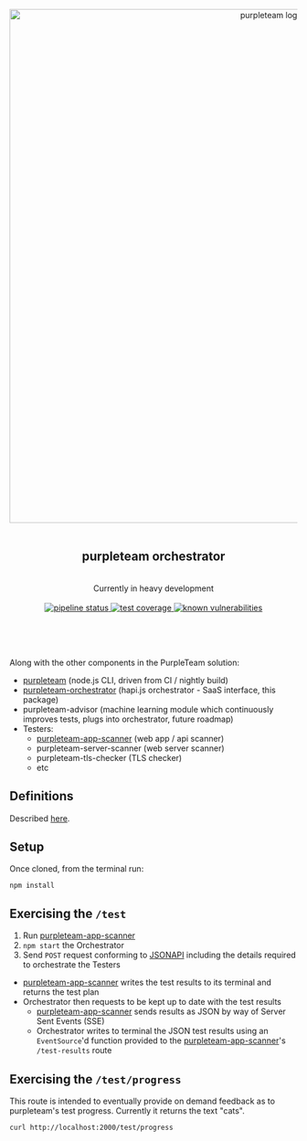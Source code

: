 <div align="center">
  <br/>
  <a href="https://purpleteam-labs.com" title="purpleteam">
    <img width=900px src="https://gitlab.com/purpleteam-labs/purpleteam/raw/master/assets/images/purpleteam-banner.png" alt="purpleteam logo">
  </a>
  <br/>
<br/>
<h2>purpleteam orchestrator</h2><br/>
  Currently in heavy development
<br/><br/>

<a href="https://gitlab.com/purpleteam-labs/purpleteam-orchestrator/commits/master" title="pipeline status">
   <img src="https://gitlab.com/purpleteam-labs/purpleteam-orchestrator/badges/master/pipeline.svg" alt="pipeline status">
</a>

<a href="https://gitlab.com/purpleteam-labs/purpleteam-orchestrator/commits/master" title="test coverage">
   <img src="https://gitlab.com/purpleteam-labs/purpleteam-orchestrator/badges/master/coverage.svg" alt="test coverage">
</a>

<a href="https://snyk.io/test/github/purpleteam-labs/purpleteam-orchestrator?targetFile=package.json" title="known vulnerabilities">
  <img src="https://snyk.io/test/github/purpleteam-labs/purpleteam-orchestrator/badge.svg?targetFile=package.json" alt="known vulnerabilities"/>
</a>

<br/><br/><br/>
</div>


Along with the other components in the PurpleTeam solution:

* [purpleteam](https://gitlab.com/purpleteam-labs/purpleteam) (node.js CLI, driven from CI / nightly build)
* [purpleteam-orchestrator](https://gitlab.com/purpleteam-labs/purpleteam-orchestrator) (hapi.js orchestrator - SaaS interface, this package)
* purpleteam-advisor (machine learning module which continuously improves tests, plugs into orchestrator, future roadmap)
* Testers:
  * [purpleteam-app-scanner](https://gitlab.com/purpleteam-labs/purpleteam-app-scanner) (web app / api scanner)
  * purpleteam-server-scanner (web server scanner)
  * purpleteam-tls-checker (TLS checker)
  * etc

## Definitions

Described [here](https://gitlab.com/purpleteam-labs/purpleteam#definitions).

## Setup

Once cloned, from the terminal run:
  
`npm install`
  
## Exercising the `/test`

1. Run [purpleteam-app-scanner](https://gitlab.com/purpleteam-labs/purpleteam-app-scanner)
2. `npm start` the Orchestrator
3. Send `POST` request conforming to [JSONAPI](http://jsonapi.org) including the details required to orchestrate the Testers
  * [purpleteam-app-scanner](https://gitlab.com/purpleteam-labs/purpleteam-app-scanner) writes the test results to its terminal and returns the test plan
  * Orchestrator then requests to be kept up to date with the test results
    * [purpleteam-app-scanner](https://gitlab.com/purpleteam-labs/purpleteam-app-scanner) sends results as JSON by way of Server Sent Events (SSE)
    * Orchestrator writes to terminal the JSON test results using an `EventSource`'d function provided to the [purpleteam-app-scanner](https://gitlab.com/purpleteam-labs/purpleteam-app-scanner)'s `/test-results` route

## Exercising the `/test/progress`

This route is intended to eventually provide on demand feedback as to purpleteam's test progress. Currently it returns the text "cats".

`curl http://localhost:2000/test/progress`

